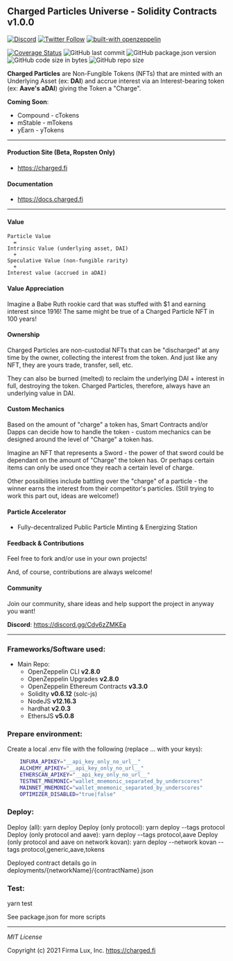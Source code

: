 ## Charged Particles Universe - Solidity Contracts v1.0.0

[![Discord](https://badgen.net/badge/definft/Charged%20Particles?icon=discord&label=discord)](https://discord.gg/Syh3gjz)
[![Twitter Follow](https://badgen.net/twitter/follow/DeFiNFT?icon=twitter)](https://twitter.com/intent/follow?screen_name=DeFiNFT)
[![built-with openzeppelin](https://img.shields.io/badge/built%20with-OpenZeppelin-3677FF)](https://docs.openzeppelin.com/)

[![Coverage Status](https://coveralls.io/repos/github/Charged-Particles/ChargedParticlesEth/badge.svg?branch=master)](https://coveralls.io/github/Charged-Particles/charged-particles-universe?branch=main&v=v1.0.1)
![GitHub last commit](https://img.shields.io/github/last-commit/Charged-Particles/charged-particles-universe)
![GitHub package.json version](https://img.shields.io/github/package-json/v/Charged-Particles/charged-particles-universe)
![GitHub code size in bytes](https://img.shields.io/github/languages/code-size/Charged-Particles/charged-particles-universe)
![GitHub repo size](https://img.shields.io/github/repo-size/Charged-Particles/charged-particles-universe)

**Charged Particles** are Non-Fungible Tokens (NFTs) that are minted with an Underlying Asset (ex: **DAI**) and accrue interest via an Interest-bearing token (ex: **Aave's aDAI**) giving the Token a "Charge".

**Coming Soon**:

- Compound - cTokens
- mStable - mTokens
- yEarn - yTokens


---

#### Production Site (Beta, Ropsten Only)
- https://charged.fi

#### Documentation
- https://docs.charged.fi

---

#### Value
```text
Particle Value
  =
Intrinsic Value (underlying asset, DAI)
  +
Speculative Value (non-fungible rarity)
  +
Interest value (accrued in aDAI)
```

#### Value Appreciation
Imagine a Babe Ruth rookie card that was stuffed with $1 and earning interest since 1916!  The same might be true
of a Charged Particle NFT in 100 years!

#### Ownership
Charged Particles are non-custodial NFTs that can be "discharged" at any time by the owner, collecting the interest
from the token. And just like any NFT, they are yours trade, transfer, sell, etc.

They can also be burned (melted) to reclaim the underlying DAI + interest in full, destroying the token.
Charged Particles, therefore, always have an underlying value in DAI.

#### Custom Mechanics
Based on the amount of "charge" a token has, Smart Contracts and/or Dapps can decide how to handle the token - custom
mechanics can be designed around the level of "Charge" a token has.

Imagine an NFT that represents a Sword - the power of that sword could be dependant on the amount of "Charge" the token
has. Or perhaps certain items can only be used once they reach a certain level of charge.

Other possibilities include battling over the "charge" of a particle - the winner earns the interest from their
competitor's particles.  (Still trying to work this part out, ideas are welcome!)

#### Particle Accelerator
 - Fully-decentralized Public Particle Minting & Energizing Station

#### Feedback & Contributions
Feel free to fork and/or use in your own projects!

And, of course, contributions are always welcome!

#### Community
Join our community, share ideas and help support the project in anyway you want!

**Discord**: https://discord.gg/Cdv6zZMKEa

---

### Frameworks/Software used:
 - Main Repo:
    - OpenZeppelin CLI **v2.8.0**
    - OpenZeppelin Upgrades **v2.8.0**
    - OpenZeppelin Ethereum Contracts **v3.3.0**
    - Solidity  **v0.6.12** (solc-js)
    - NodeJS **v12.16.3**
    - hardhat **v2.0.3**
    - EthersJS **v5.0.8**

### Prepare environment:

 Create a local .env file with the following (replace ... with your keys):

```bash
    INFURA_APIKEY="__api_key_only_no_url__"
    ALCHEMY_APIKEY="__api_key_only_no_url__"
    ETHERSCAN_APIKEY="__api_key_only_no_url__"
    TESTNET_MNEMONIC="wallet_mnemonic_separated_by_underscores"
    MAINNET_MNEMONIC="wallet_mnemonic_separated_by_underscores"
    OPTIMIZER_DISABLED="true|false"
```

### Deploy:

  Deploy (all): yarn deploy
  Deploy (only protocol): yarn deploy --tags protocol
  Deploy (only protocol and aave): yarn deploy --tags protocol,aave
  Deploy (only protocol and aave on network kovan): yarn deploy --network kovan --tags protocol,generic,aave,tokens

Deployed contract details go in deployments/{networkName}/{contractName}.json

### Test:

  yarn test

See package.json for more scripts

---

_MIT License_

Copyright (c) 2021 Firma Lux, Inc. <https://charged.fi>

